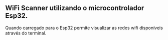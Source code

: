 ##  WiFi Scanner utilizando o microcontrolador Esp32.

<p>Quando carregado para o Esp32 permite visualizar as redes wifi disponíveis através do terminal.</p>









